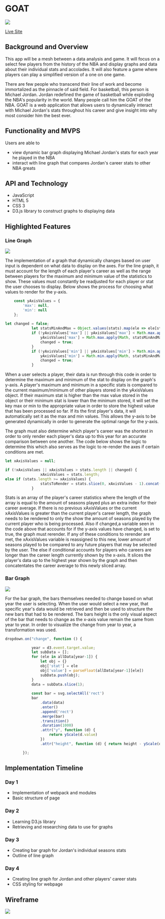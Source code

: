# GOAT
![](./src/images/readme.gif)

[Live Site](https://connorbrabant.github.io/Basketball)

## Background and Overview
This app will be a mesh between a data analysis and game. It will focus on a select few players from the history of the NBA and display
graphs and data about their individual stats and accolades. It will also feature a game where players can play a simplified version
of a one on one game. 

There are few people who transcend their line of work and become immortalized as the pinnacle of said field. For basketball, this person is Michael Jordan. Jordan redefined the game of basketball while exploding the NBA's popularity in the world. Many people call him the GOAT of the NBA. GOAT is a web application that allows users to dynamically interact with Michael Jordan's stats throughout his career and give insight into why most consider him the best ever. 

## Functionality and MVPS 
Users are able to
  * view dynamic bar graph displaying Michael Jordan's stats for each year he played in the NBA 
  * interact with line graph that compares Jordan's career stats to other NBA greats
 
 ## API and Technology 
 * JavaScript
 * HTML 5 
 * CSS 3  
 * D3.js library to construct graphs to displaying data
 
 ## Highlighted Features
 
 ### Line Graph
 ![](./src/images/linegraph.gif)

The implementation of a graph that dynamically changes based on user input is dependent on what data to display on the axes. For the line graph, it must account for the length of each player's career as well as the range between players for the maximum and minimum value of the statistics to show. These values must constantly be readjusted for each player or stat the user chooses to display. Below shows the process for choosing what values to render for the y-axis. 
```javascript
    const yAxisValues = {
        'max': null,
        'min': null
    };
    
let changed = false; 
            let statsMinAndMax = Object.values(stats).map(ele => ele[stat])
            if (!yAxisValues['max'] || yAxisValues['max'] < Math.max.apply(Math, statsMinAndMax)) {
                yAxisValues['max'] = Math.max.apply(Math, statsMinAndMax)
                changed = true;
            } 
            if (!yAxisValues['min'] || yAxisValues['min'] > Math.min.apply(Math, statsMinAndMax)) {
                yAxisValues['min'] = Math.min.apply(Math, statsMinAndMax)
                changed = true;
            } 
```
When a user selects a player, their data is run through this code in order to determine the maximum and minimum of the stat to display on the graph's y-axis. A player's maximum and minimum in a specific stats is compared to the current maximum/minimum of other players stored in the yAxisValues object. If their maximum stat is higher than the max value stored in the object or their minimum stat is lower than the minimum stored, it will set the key max or min to the appropriate value in order to store the highest value that has been processed so far. If its the first player's data, it will automatically set it as the max and min values. This allows the y-axis to be generated dynamically in order to generate the optimal range for the y-axis.

The graph must also determine which player's career was the shortest in order to only render each player's data up to this year for an accurate comparison between one another. The code below shows the logic to determine this which also serves as the logic to re-render the axes if certain conditions are met.
```javascript
let xAxisValues = null;

if (!xAxisValues || xAxisValues > stats.length || changed) {
                xAxisValues = stats.length;
else if (stats.length >= xAxisValues) {
                statsToRender = stats.slice(0, xAxisValues - 1).concat(Object.values(stats)[stats.length - 1]);
            }
```
Stats is an array of the player's career statistics where the length of the array is equal to the amount of seasons played plus an extra index for their career average. If there is no previous xAxisValues or the current xAxisValues is greater than the current player's career length, the graph needs to be rendered to only the show the amount of seasons played by the current player who is being processed. Also if changed,a variable seen in the code above that accounts for if the y-axis values have changed, is set to true, the graph must rerender. If any of these conditions to rerender are met, the xAxisValues variable is reassigned to this new, lower amount of seasons played to be compared to any future players that may be selected by the user. The else if conditional accounts for players who careers are longer than the career length currently shown by the x-axis. It slices the player's data up to the highest year shown by the graph and then concatentates the career average to this newly sliced array.

### Bar Graph 
![](./src/images/bargraph.gif)

For the bar graph, the bars themselves needed to change based on what year the user is selecting. When the user would select a new year, that specific year's data would be retrieved and then be used to structure the new bars that had to be rendered. The bars height is the only visual aspect of the bar that needs to change as the x-axis value remain the same from year to year. In order to visualize the change from year to year, a transformation was used.

```javascript 
dropdown.on("change", function () {

            year = d3.event.target.value;
            let subData = [];
            for (ele in allData[year-1]) {
                let obj = {}
                obj['stat'] = ele
                obj['value'] = parseFloat(allData[year-1][ele])
                subData.push(obj);
            }
            data = subData.slice(1);
            
            const bar = svg.selectAll('rect')
            bar
                .data(data)
                .enter()
                .append('rect')
                .merge(bar)
                .transition()
                .duration(1000)
                .attr("y", function (d) {
                    return yScale(d.value)
                })
                .attr("height", function (d) { return height - yScale(d.value) });  

        });
```

 ## Implementation Timeline
### Day 1
* Implementation of webpack and modules
* Basic structure of page
### Day 2 
* Learning D3.js library 
* Retrieving and researching data to use for graphs
### Day 3
* Creating bar graph for Jordan's individual seasons stats
* Outline of line graph
### Day 4
* Creating line graph for Jordan and other players' career stats
* CSS styling for webpage

## Wireframe
 ![](./src/images/wireframe.png)
